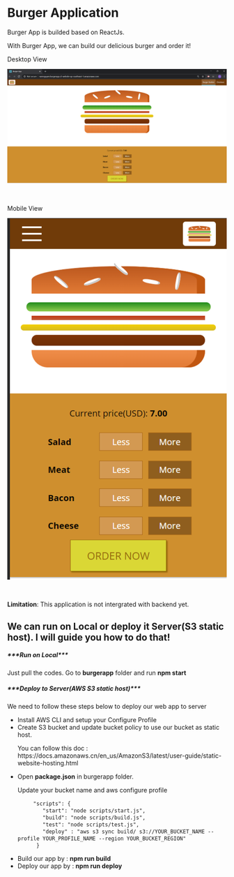 # Burger Application
<p>Burger App is builded based on ReactJs.</p>
<p>With Burger App, we can build our delicious burger and order it!</p>
<p>Desktop View</p>

![](/img/desktop.png)

<br/>
<p>Mobile View</p>

![](/img/mobile.png)

<br/>

<p><b>Limitation</b>: This application is not intergrated with backend yet.</p>

<h2>We can run on Local or deploy it Server(S3 static host). I will guide you how to do that!</h2>

<h5>***Run on Local***</h5>
<p>Just pull the codes. Go to <b>burgerapp</b> folder and run <b>npm start</b> </p>

<h5>***Deploy to Server(AWS S3 static host)***</h5>
<p>We need to follow these steps below to deploy our web app to server</p>
<ul>
  <li>Install AWS CLI and setup your Configure Profile</li>
  <li>Create S3 bucket and update bucket policy to use our bucket as static host. <p>You can follow this doc : https://docs.amazonaws.cn/en_us/AmazonS3/latest/user-guide/static-website-hosting.html</p></li>
  <li>Open <b>package.json</b> in burgerapp folder.
    <p>Update your bucket name and aws configure profile</p>

         "scripts": {
            "start": "node scripts/start.js",
            "build": "node scripts/build.js",
            "test": "node scripts/test.js",
            "deploy" : "aws s3 sync build/ s3://YOUR_BUCKET_NAME --profile YOUR_PROFILE_NAME --region YOUR_BUCKET_REGION"
          }

    
  </li>
  <li>Build our app by : <b>npm run build</b></li>
  <li>Deploy our app by : <b>npm run deploy</b></li>
</ul>
